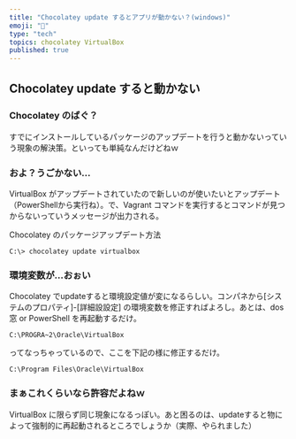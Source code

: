 ```yaml
---
title: "Chocolatey update するとアプリが動かない？(windows)"
emoji: "📝"
type: "tech"
topics: chocolatey VirtualBox
published: true
---
```


## Chocolatey update すると動かない

### Chocolatey のばぐ？
すでにインストールしているパッケージのアップデートを行うと動かないっていう現象の解決策。といっても単純なんだけどねｗ

### およ？うごかない…
VirtualBox がアップデートされていたので新しいのが使いたいとアップデート（PowerShellから実行ね）。で、Vagrant コマンドを実行するとコマンドが見つからないっていうメッセージが出力される。

Chocolatey のパッケージアップデート方法

```
C:\> chocolatey update virtualbox
```

### 環境変数が…おぉい
Chocolatey でupdateすると環境設定値が変になるらしい。コンパネから\[システムのプロパティ\]-\[詳細設設定\] の環境変数を修正すればよろし。あとは、dos窓 or PowerShell を再起動するだけ。

```
C:\PROGRA~2\Oracle\VirtualBox
```

ってなっちゃっているので、ここを下記の様に修正するだけ。

```
C:\Program Files\Oracle\VirtualBox
```

### まぁこれくらいなら許容だよねｗ
VirtualBox に限らず同じ現象になるっぽい。あと困るのは、updateすると物によって強制的に再起動されるところでしょうか（実際、やられました）

